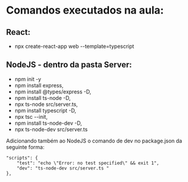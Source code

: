 # Comandos executados na aula:

## React: 
- npx create-react-app web --template=typescript
## NodeJS - dentro da pasta Server:
- npm init -y
- npm install express,
- npm install @types/express -D,
- npm install ts-node -D,
- npx ts-node src/server.ts,
- npm install typescript -D,
- npx tsc --init,
- npm install ts-node-dev -D,
- npx ts-node-dev src/server.ts 

Adicionando também ao NodeJS o comando de dev no package.json da seguinte forma: 

```
"scripts": {
    "test": "echo \"Error: no test specified\" && exit 1",
    "dev": "ts-node-dev src/server.ts "
},
```
